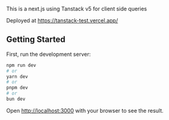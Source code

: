This is a next.js using Tanstack v5 for client side queries

Deployed at https://tanstack-test.vercel.app/

## Getting Started
First, run the development server:

```bash
npm run dev
# or
yarn dev
# or
pnpm dev
# or
bun dev
```

Open [http://localhost:3000](http://localhost:3000) with your browser to see the result.

